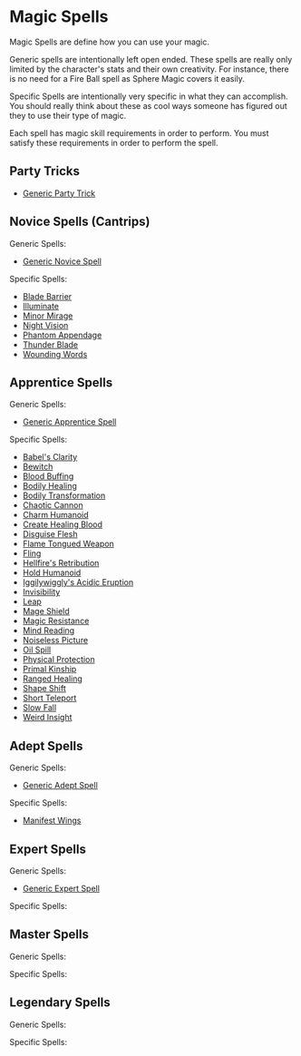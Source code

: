 # Magic Spells

Magic Spells are define how you can use your magic.

Generic spells are intentionally left open ended. These spells are really only limited by the character's stats and their own creativity. For instance, there is no need for a Fire Ball spell as Sphere Magic covers it easily.

Specific Spells are intentionally very specific in what they can accomplish. You should really think about these as cool ways someone has figured out they to use their type of magic.

Each spell has magic skill requirements in order to perform. You must satisfy these requirements in order to perform the spell.

## Party Tricks

- [Generic Party Trick](Spells/PartyTricks/GenericPartyTrick.md)

## Novice Spells (Cantrips)

Generic Spells:

- [Generic Novice Spell](Spells/Novice/GenericNoviceSpell.md)

Specific Spells:

- [Blade Barrier](Spells/Novice/BladeBarrier.md)
- [Illuminate](Spells/Novice/Illuminate.md)
- [Minor Mirage](Spells/Novice/MinorMirage.md)
- [Night Vision](Spells/Novice/NightVision.md)
- [Phantom Appendage](Spells/Novice/PhantomAppendage.md)
- [Thunder Blade](Spells/Novice/ThunderBlade.md)
- [Wounding Words](Spells/Novice/WoundingWords.md)

## Apprentice Spells

Generic Spells:

- [Generic Apprentice Spell](Spells/Apprentice/GenericApprenticeSpell.md)

Specific Spells:

- [Babel&#39;s Clarity](Spells/Apprentice/Babel'sClarity.md)
- [Bewitch](Spells/Apprentice/Bewitch.md)
- [Blood Buffing](Spells/Apprentice/BloodBuffing.md)
- [Bodily Healing](Spells/Apprentice/BodilyHealing.md)
- [Bodily Transformation](Spells/Apprentice/BodilyTransformation.md)
- [Chaotic Cannon](Spells/Apprentice/ChaoticCannon.md)
- [Charm Humanoid](./Spells/Apprentice/CharmHumanoid.md)
- [Create Healing Blood](Spells/Apprentice/CreateHealingBlood.md)
- [Disguise Flesh](Spells/Apprentice/DisguiseFlesh.md)
- [Flame Tongued Weapon](Spells/Apprentice/FlameTonguedWeapon.md)
- [Fling](Spells/Apprentice/Fling.md)
- [Hellfire&#39;s Retribution](Spells/Apprentice/Hellfire'sRetribution.md)
- [Hold Humanoid](./Spells/Apprentice/HoldHumanoid.md)
- [Iggilywiggly&#39;s Acidic Eruption](Spells/Apprentice/Iggilywiggly'sAcidicEruption.md)
- [Invisibility](Spells/Apprentice/Invisibility.md)
- [Leap](Spells/Apprentice/Leap.md)
- [Mage Shield](Spells/Apprentice/MageShield.md)
- [Magic Resistance](Spells/Apprentice/MagicResistance.md)
- [Mind Reading](Spells/Apprentice/MindReading.md)
- [Noiseless Picture](Spells/Apprentice/NoiselessPicture.md)
- [Oil Spill](Spells/Apprentice/OilSpill.md)
- [Physical Protection](Spells/Apprentice/PhysicalProtection.md)
- [Primal Kinship](Spells/Apprentice/PrimalKinship.md)
- [Ranged Healing](Spells/Apprentice/RangedHealing.md)
- [Shape Shift](Spells/Apprentice/Shapeshift.md)
- [Short Teleport](Spells/Apprentice/ShortTeleport.md)
- [Slow Fall](Spells/Apprentice/SlowFall.md)
- [Weird Insight](Spells/Apprentice/WeirdInsight.md)

## Adept Spells

Generic Spells:

- [Generic Adept Spell](Spells/Adept/GenericAdeptSpell.md)

Specific Spells:

- [Manifest Wings](Spells/Adept/ManifestWings.md)

## Expert Spells

Generic Spells:

- [Generic Expert Spell](./Spells/Expert/GenericExpertSpell.md)

Specific Spells:

## Master Spells

Generic Spells:

Specific Spells:

## Legendary Spells

Generic Spells:

Specific Spells:
